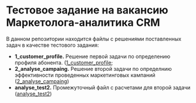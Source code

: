 # Тестовое задание на вакансию Маркетолога-аналитика CRM
В данном репозитории находится файлы с решениями поставленных задач в качестве тестового задания:
- **1_customer_profile.** Решение первой задачи по определению профиля абонента. ([1_customer_profile](CRM_analytics/1_customer_profile.ipynb);
- **2_analyse_campaing.** Решение второй задачи по определнию эффективности проведенных маркетинговых кампаний ([2_analyse_campaing](https://github.com/jvkovalchuk/Projects/tree/main/churn_prediction))
- **analyse_test2.** Промежуточный файл с расчетами для второй задачи ([analyse_test2](https://github.com/jvkovalchuk/yandex.praktikum-projects/tree/main/industry_project))
